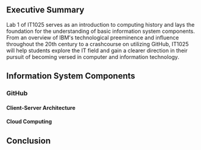 ## Executive Summary
Lab 1 of IT1025 serves as an introduction to computing history and lays the foundation for the understanding of basic information system components. From an overview of IBM's technological preeminence and influence throughout the 20th century to a crashcourse on utilizing GitHub, IT1025 will help students explore the IT field and gain a clearer direction in their pursuit of becoming versed in computer and information technology. 
## Information System Components
### GitHub
  #### Client-Server Architecture
  #### Cloud Computing
## Conclusion

